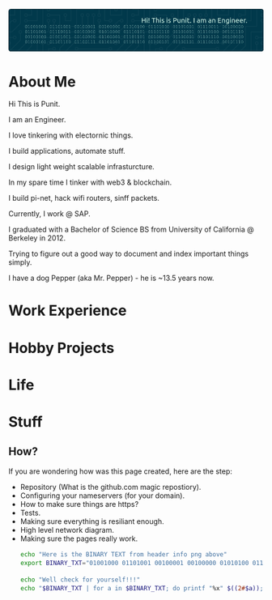 ![Header](./assets/images/github-header-image-pm.png)

# About Me

Hi This is Punit. 

I am an Engineer.

I love tinkering with electornic things. 

I build applications, automate stuff. 

I design light weight scalable infrasturcture. 

In my spare time I tinker with web3 & blockchain.

I build pi-net, hack wifi routers, sinff packets. 

Currently, I work @ SAP. 

I graduated with a Bachelor of Science BS from University of California @ Berkeley in 2012.

Trying to figure out a good way to document and index important things simply.

I have a dog Pepper (aka Mr. Pepper) - he is ~13.5 years now.


# Work Experience

# Hobby Projects

# Life

# Stuff

## How? 

If you are wondering how was this page created, here are the step:

- Repository (What is the github.com magic repostiory).
- Configuring your nameservers (for your domain). 
- How to make sure things are https? 
- Tests. 
- Making sure everything is resiliant enough. 
- High level network diagram.
- Making sure the pages really work.    
    ```bash
    echo "Here is the BINARY TEXT from header info png above"
    export BINARY_TXT="01001000 01101001 00100001 00100000 01010100 01101000 01101001 01110011 00100000 01101001 01110011 00100000 01010000 01110101 01101110 01101001 01110100 00101110 00100000 01001001 00100000 01100001 01101101 00100000 01100001 01101110 00100000 01000101 01101110 01100111 01101001 01101110 01100101 01100101 01110010 00101110"

    echo "Well check for yourself!!!" 
    echo "$BINARY_TXT | for a in $BINARY_TXT; do printf "%x" $((2#$a)); done | xxd -r -p"
    ```